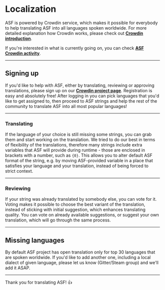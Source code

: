 # Localization

ASF is powered by Crowdin service, which makes it possible for everybody to help translating ASF into all languages spoken worldwide. For more detailed explanation how Crowdin works, please check out **[Crowdin introduction](https://support.crowdin.com/crowdin-intro/)**.

If you're interested in what is currently going on, you can check **[ASF Crowdin activity](http://l10n.asf.justarchi.net/project/archisteamfarm/activity_stream)**.

---

## Signing up

If you'd like to help with ASF, either by translating, reviewing or approving translations, please sign up on our **[Crowdin project page](http://l10n.asf.justarchi.net/)**. Registration is easy and absolutely free! After logging in you can pick languages that you'd like to get assigned to, then proceed to ASF strings and help the rest of the community to translate ASF into all most popular languages!

---

### Translating

If the language of your choice is still missing some strings, you can grab them and start working on the translation. We tried to do our best in terms of flexibility of the translations, therefore many strings include extra variables that ASF will provide during runtime - those are enclosed in brackets with a number, such as ```{0}```. This allows you to alter default ASF format of the string, e.g. by moving ASF-provided variable in a place that satisfies your language and your translation, instead of being forced to strict context.

---

### Reviewing

If your string was already translated by somebody else, you can vote for it. Voting makes it possible to choose the best variant of the translation, instead of sticking with initial suggestion, which enhances translating quality. You can vote on already available suggestions, or suggest your own translation, which will go through the same process.

---

## Missing languages

By default ASF project has open translation only for top 30 languages that are spoken worldwide. If you'd like to add another one, including a local dialect of given language, please let us know (Gitter/Steam group) and we'll add it ASAP.

---

Thank you for translating ASF! 👍 